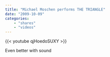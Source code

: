 ```yaml
---
title: "Michael Moschen performs THE TRIANGLE"
date: "2009-10-09"
categories:
    - "shares"
    - "videos"
---
```


{{< youtube qjHoedoSUXY >}}

Even better with sound